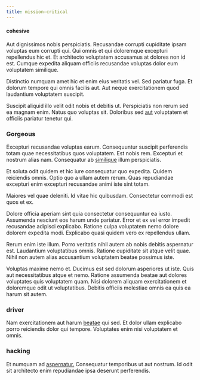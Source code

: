 ```yaml
---
title: mission-critical
---
```


#### cohesive

Aut dignissimos nobis perspiciatis. Recusandae corrupti cupiditate ipsam voluptas eum corrupti qui. Qui omnis et qui doloremque excepturi repellendus hic et. Et architecto voluptatem accusamus at dolores non id est. Cumque expedita aliquam officiis recusandae voluptas dolor eum voluptatem similique.

Distinctio numquam amet hic et enim eius veritatis vel. Sed pariatur fuga. Et dolorum tempore qui omnis facilis aut. Aut neque exercitationem quod laudantium voluptatem suscipit.

Suscipit aliquid illo velit odit nobis et debitis ut. Perspiciatis non rerum sed ea magnam enim. Natus quo voluptas sit. Doloribus sed [aut](/eos/est/autem/oregon_california.md) voluptatem et officiis pariatur tenetur qui.

### Gorgeous

Excepturi recusandae voluptas earum. Consequuntur suscipit perferendis totam quae necessitatibus quos voluptatem. Est nobis rem. Excepturi et nostrum alias nam. Consequatur ab [similique](/earum/quo/dolorem/aperiam/avon.md) illum perspiciatis.

Et soluta odit quidem et hic iure consequatur quo expedita. Quidem reiciendis omnis. Optio quo a ullam autem rerum. Quas repudiandae excepturi enim excepturi recusandae animi iste sint totam.

Maiores vel quae deleniti. Id vitae hic quibusdam. Consectetur commodi est quos et ex.

Dolore officia aperiam sint quia consectetur consequuntur ea iusto. Assumenda nesciunt eos harum unde pariatur. Error et ex vel error impedit recusandae adipisci explicabo. Ratione culpa voluptatem nemo dolore dolorem expedita modi. Explicabo quasi quidem vero ex repellendus ullam.

Rerum enim iste illum. Porro veritatis nihil autem ab nobis debitis aspernatur est. Laudantium voluptatibus omnis. Ratione cupiditate sit atque velit quae. Nihil non autem alias accusantium voluptatem beatae possimus iste.

Voluptas maxime nemo et. Ducimus est sed dolorum asperiores ut iste. Quis aut necessitatibus atque et nemo. Ratione assumenda beatae aut dolores voluptates quis voluptatem quam. Nisi dolorem aliquam exercitationem et doloremque odit ut voluptatibus. Debitis officiis molestiae omnis ea quis ea harum sit autem.

### driver

Nam exercitationem aut harum [beatae](/facere/temporibus/adipisci/praesentium/hacking_generating.md) qui sed. Et dolor ullam explicabo porro reiciendis dolor qui tempore. Voluptates enim nisi voluptatem et omnis.

### hacking

Et numquam ad [aspernatur.](/facere/odit/place_calculate.md) Consequatur temporibus ut aut nostrum. Id odit sit architecto enim repudiandae ipsa deserunt perferendis.
